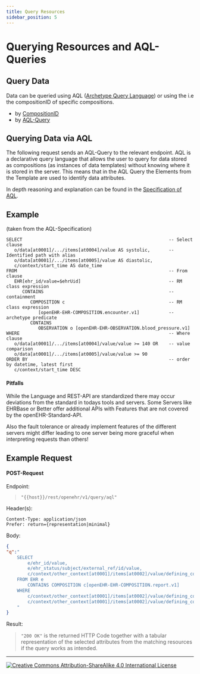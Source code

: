 ```yaml
---
title: Query Resources
sidebar_position: 5
---
```


# Querying Resources and AQL-Queries

## Query Data
Data can be queried using AQL ([Archetype Query Language](https://specifications.openehr.org/releases/QUERY/latest/AQL.html)) or using the i.e the compositionID of specific compositions.

- by [CompositionID](https://specifications.openehr.org/releases/ITS-REST/latest/ehr.html#composition-composition-get)
- by [AQL-Query](https://specifications.openehr.org/releases/ITS-REST/latest/query.html#query-execute-query-get)

## Querying Data via AQL

The following request sends an AQL-Query to the relevant endpoint.
AQL is a declarative query language that allows the user to query for data stored as compositions (as instances of data templates) without knowing where it is stored in the server. This means that in the AQL Query the Elements from the Template are used to identify data attributes.

In depth reasoning and explanation can be found in the [Specification of AQL](https://specifications.openehr.org/releases/QUERY/latest/AQL.html).

## Example
(taken from the AQL-Specification)

```
SELECT                                                       -- Select clause
   o/data[at0001]/.../items[at0004]/value AS systolic,       -- Identified path with alias
   o/data[at0001]/.../items[at0005]/value AS diastolic,
   c/context/start_time AS date_time
FROM                                                         -- From clause
   EHR[ehr_id/value=$ehrUid]                                 -- RM class expression
      CONTAINS                                               -- containment
         COMPOSITION c                                       -- RM class expression
            [openEHR-EHR-COMPOSITION.encounter.v1]           -- archetype predicate
         CONTAINS
            OBSERVATION o [openEHR-EHR-OBSERVATION.blood_pressure.v1]
WHERE                                                        -- Where clause
   o/data[at0001]/.../items[at0004]/value/value >= 140 OR    -- value comparison
   o/data[at0001]/.../items[at0005]/value/value >= 90
ORDER BY                                                     -- order by datetime, latest first
   c/context/start_time DESC
```

#### Pitfalls
While the Language and REST-API are standardized there may occur deviations from the standard in todays tools and servers. Some Servers like EHRBase or Better offer additional APIs with Features that are not covered by the openEHR-Standard-API.

Also the fault tolerance or already implement features of the different servers might differ leading to one server being more graceful when interpreting requests than others!

## Example Request 

#### POST-Request
Endpoint:
> ```"{{host}}/rest/openehr/v1/query/aql"```

Header(s):
```
Content-Type: application/json
Prefer: return={representation|minimal}
```

Body:
```json
{
"q":"
    SELECT
        e/ehr_id/value,
        e/ehr_status/subject/external_ref/id/value,
        c/context/other_context[at0001]/items[at0002]/value/defining_code/code_string
    FROM EHR e
        CONTAINS COMPOSITION c[openEHR-EHR-COMPOSITION.report.v1]
    WHERE
        c/context/other_context[at0001]/items[at0002]/value/defining_code/code_string = 'T3a' OR
        c/context/other_context[at0001]/items[at0002]/value/defining_code/code_string = 'T3b'
    "
}
```

Result:  
> ```"200 OK"``` is the returned HTTP Code together with a tabular representation of the selected attributes from the matching resources if the query works as intended.

---
[![Creative Commons Attribution-ShareAlike 4.0 International License](https://i.creativecommons.org/l/by-sa/4.0/88x31.png "Creative Commons Attribution-ShareAlike 4.0 International License")](http://creativecommons.org/licenses/by-sa/4.0/)